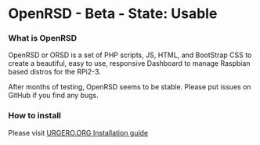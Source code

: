 # OpenRSD - Beta - State: Usable

### What is OpenRSD
OpenRSD or ORSD is a set of PHP scripts, JS, HTML, and BootStrap CSS to create a beautiful, easy to use, responsive Dashboard to manage Raspbian based distros for the RPi2-3.

After months of testing, OpenRSD seems to be stable. Please put issues on GitHub if you find any bugs. 


### How to install

Please visit [URGERO.ORG Installation guide](https://urgero.org/index.php?page=howto/linux/openrsd.md)

